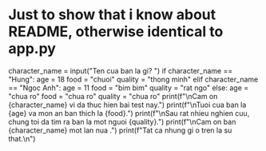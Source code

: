 # Just to show that i know about README, otherwise identical to app.py

character_name = input("Ten cua ban la gi? ")
if character_name == "Hung":
    age = 18
    food = "chuoi"
    quality = "thong minh"
elif character_name == "Ngoc Anh":
    age = 11
    food = "bim bim"
    quality = "rat ngo"
else:
    age = "chua ro"
    food = "chua ro"
    quality = "chua ro"
print(f"\nCam on {character_name} vi da thuc hien bai test nay.")
print(f"\nTuoi cua ban la {age} va mon an ban thich la {food}.")
print(f"\nSau rat nhieu nghien cuu, chung toi da tim ra ban la mot nguoi {quality}.")
print(f"\nCam on ban {character_name} mot lan nua .")
print(f"Tat ca nhung gi o tren la su that.\n")
